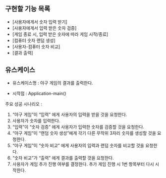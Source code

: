 ## 구현할 기능 목록
* [사용자에게서 숫자 입력 받기]
* [사용자에게서 입력 받은 숫자 검증]
* [게임 종료 시, 입력 받은 숫자에 따라 게임 시작/종료]
* [컴퓨터 숫자 랜덤 생성]
* [사용자-컴퓨터 숫자 비교]
* [결과 출력]

## 유스케이스

* 유스케이스명 : 야구 게임의 결과를 출력한다.


* 시작점 : Application-main()


주요 성공 시나리오 :
1. “야구 게임”이 “입력” 에게 사용자의 입력을 받을 것을 요청한다.
2. 사용자가 숫자를 입력한다.
3. “입력”이 “숫자 검증” 에게 사용자가 입력한 숫자를 검증할 것을 요청한다.
4. “야구 게임”이 “랜덤 숫자 생성”에게 각기 다른 무작위 3자리 숫자를 생성할 것을 요청한다.
5. “야구 게임”이 “숫자 비교” 에게 사용자의 입력과 랜덤 숫자를 비교할 것을 요청한다.
6. “숫자 비교”가 “출력” 에게 결과를 출력할 것을 요청한다.
7. 사용자가 게임 추가 진행 여부를 결정한다. 추가 게임 진행 시 1번 항목부터 다시 시작한다.


